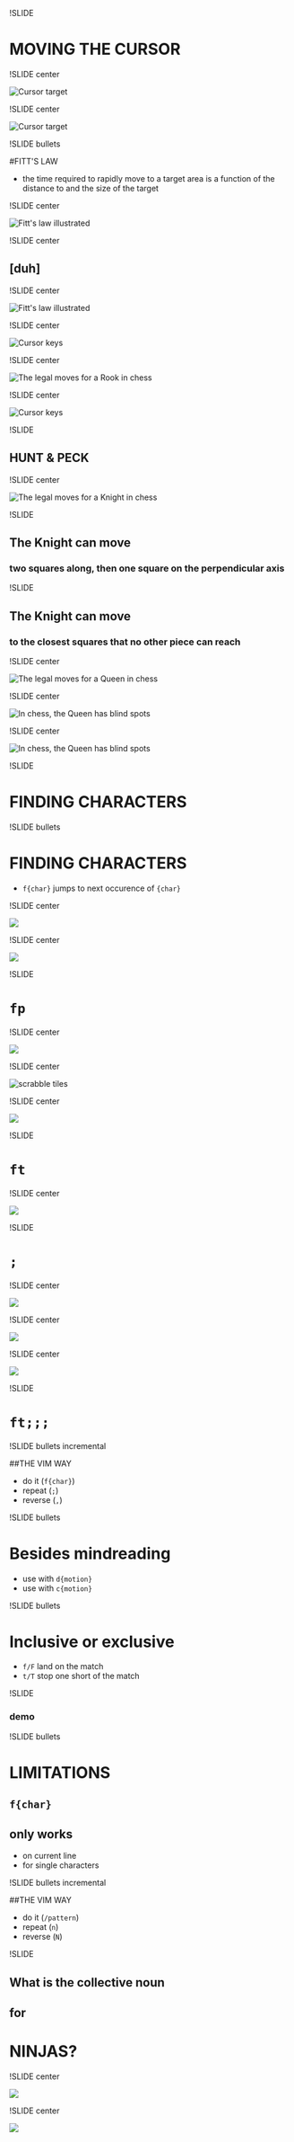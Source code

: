 !SLIDE

# MOVING THE CURSOR

!SLIDE center

![Cursor target](../images/target.png)     

!SLIDE center

![Cursor target](../images/quake4.jpg)     

!SLIDE bullets

#FITT'S LAW

* the time required to rapidly move to a target area is a function of the distance to and the size of the target

!SLIDE center

![Fitt's law illustrated](../images/fitts-law-1.png)     

!SLIDE center

## [duh]

!SLIDE center

![Fitt's law illustrated](../images/fitts-law-2.png)     

!SLIDE center

![Cursor keys](../images/cursor-keys-2.jpg)     

!SLIDE center

![The legal moves for a Rook in chess](../images/rookmove.png)     

!SLIDE center

![Cursor keys](../images/fridge-poetry-1.jpg)     

!SLIDE

## HUNT & PECK

!SLIDE center

![The legal moves for a Knight in chess](../images/knightmove.png)     

!SLIDE

## The Knight can move

### two squares along, then one square on the perpendicular axis

!SLIDE

## The Knight can move

### to the closest squares that no other piece can reach

!SLIDE center

![The legal moves for a Queen in chess](../images/queenmove.png)     

!SLIDE center

![In chess, the Queen has blind spots](../images/queen-blind-spots.png)     

!SLIDE center

![In chess, the Queen has blind spots](../images/knight-and-queen-2.png)     

!SLIDE

# FINDING CHARACTERS

!SLIDE bullets

# FINDING CHARACTERS

* `f{char}` jumps to next occurence of `{char}`

!SLIDE center

![](../images/finding-characters-start.png)

!SLIDE center

![](../images/finding-P-character-1.png)

!SLIDE

# `fp`

!SLIDE center

![](../images/finding-P-character-2.png)

!SLIDE center

![scrabble tiles](../images/888.jpg)

!SLIDE center

![](../images/finding-T-character-1.png)

!SLIDE

# `ft`

!SLIDE center

![](../images/finding-T-character-2.png)

!SLIDE

# `;`

!SLIDE center

![](../images/finding-T-character-3.png)

!SLIDE center

![](../images/finding-T-character-4.png)

!SLIDE center

![](../images/finding-T-character-5.png)

!SLIDE

# `ft;;;`

!SLIDE bullets incremental

##THE VIM WAY

* do it (`f{char}`)
* repeat (`;`)
* reverse (`,`)

!SLIDE bullets

# Besides mindreading

* use with `d{motion}`
* use with `c{motion}`

!SLIDE bullets

# Inclusive or exclusive

* `f/F` land on the match
* `t/T` stop one short of the match

!SLIDE

### demo

!SLIDE bullets

# LIMITATIONS
## `f{char}` 
## only works

* on current line
* for single characters

<!-- 
  searching for strings
  /
  n
   -->

!SLIDE bullets incremental

##THE VIM WAY

* do it (`/pattern`)
* repeat (`n`)
* reverse (`N`)


<!-- !SLIDE center

![](../images/flying-kick.jpg) -->

!SLIDE

## What is the collective noun
## for
# NINJAS?

!SLIDE center

![](../images/ninjas-illustrated.png)

!SLIDE center

![](../images/ninjas-annotated.png)


